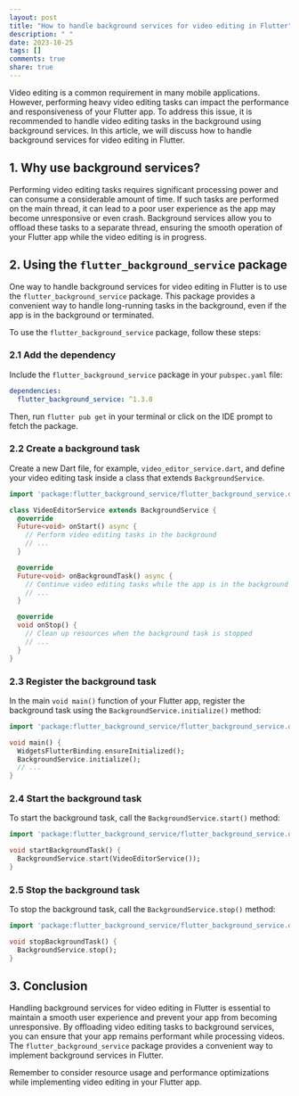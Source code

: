 ```yaml
---
layout: post
title: "How to handle background services for video editing in Flutter"
description: " "
date: 2023-10-25
tags: []
comments: true
share: true
---
```


Video editing is a common requirement in many mobile applications. However, performing heavy video editing tasks can impact the performance and responsiveness of your Flutter app. To address this issue, it is recommended to handle video editing tasks in the background using background services. In this article, we will discuss how to handle background services for video editing in Flutter.

## 1. Why use background services?

Performing video editing tasks requires significant processing power and can consume a considerable amount of time. If such tasks are performed on the main thread, it can lead to a poor user experience as the app may become unresponsive or even crash. Background services allow you to offload these tasks to a separate thread, ensuring the smooth operation of your Flutter app while the video editing is in progress.

## 2. Using the `flutter_background_service` package

One way to handle background services for video editing in Flutter is to use the `flutter_background_service` package. This package provides a convenient way to handle long-running tasks in the background, even if the app is in the background or terminated.

To use the `flutter_background_service` package, follow these steps:

### 2.1 Add the dependency

Include the `flutter_background_service` package in your `pubspec.yaml` file:

```yaml
dependencies:
  flutter_background_service: ^1.3.0
```

Then, run `flutter pub get` in your terminal or click on the IDE prompt to fetch the package.

### 2.2 Create a background task

Create a new Dart file, for example, `video_editor_service.dart`, and define your video editing task inside a class that extends `BackgroundService`.

```dart
import 'package:flutter_background_service/flutter_background_service.dart';

class VideoEditorService extends BackgroundService {
  @override
  Future<void> onStart() async {
    // Perform video editing tasks in the background
    // ...
  }

  @override
  Future<void> onBackgroundTask() async {
    // Continue video editing tasks while the app is in the background
    // ...
  }

  @override
  void onStop() {
    // Clean up resources when the background task is stopped
    // ...
  }
}
```

### 2.3 Register the background task

In the main `void main()` function of your Flutter app, register the background task using the `BackgroundService.initialize()` method:

```dart
import 'package:flutter_background_service/flutter_background_service.dart';

void main() {
  WidgetsFlutterBinding.ensureInitialized();
  BackgroundService.initialize();
  // ...
}
```

### 2.4 Start the background task

To start the background task, call the `BackgroundService.start()` method:

```dart
import 'package:flutter_background_service/flutter_background_service.dart';

void startBackgroundTask() {
  BackgroundService.start(VideoEditorService());
}
```

### 2.5 Stop the background task

To stop the background task, call the `BackgroundService.stop()` method:

```dart
import 'package:flutter_background_service/flutter_background_service.dart';

void stopBackgroundTask() {
  BackgroundService.stop();
}
```

## 3. Conclusion

Handling background services for video editing in Flutter is essential to maintain a smooth user experience and prevent your app from becoming unresponsive. By offloading video editing tasks to background services, you can ensure that your app remains performant while processing videos. The `flutter_background_service` package provides a convenient way to implement background services in Flutter. 

Remember to consider resource usage and performance optimizations while implementing video editing in your Flutter app.